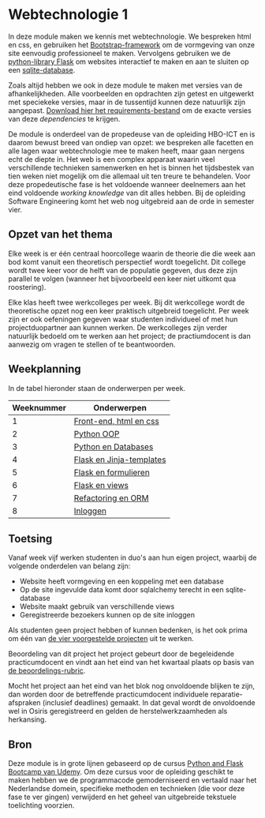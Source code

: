 # Webtechnologie 1

In deze module maken we kennis met webtechnologie. We bespreken html en css, en gebruiken het [Bootstrap-framework](https://getbootstrap.com/) om de vormgeving van onze site eenvoudig professioneel te maken. Vervolgens gebruiken we de [python-library Flask](https://flask.palletsprojects.com/en/2.0.x/) om websites interactief te maken en aan te sluiten op een [sqlite-database](https://sqlite.org/index.html).

Zoals altijd hebben we ook in deze module te maken met versies van de afhankelijkheden. Alle voorbeelden en opdrachten zijn getest en uitgewerkt met speciekeke versies, maar in de tussentijd kunnen deze natuurlijk zijn aangepast. [Download hier het requirements-bestand](bestanden/requirements.txt) om de exacte versies van deze *dependencies* te krijgen.

De module is onderdeel van de propedeuse van de opleiding HBO-ICT en is daarom bewust breed van ondiep van opzet: we bespreken alle facetten en alle lagen waar webtechnologie mee te maken heeft, maar gaan nergens echt de diepte in. Het web is een complex apparaat waarin veel verschillende technieken samenwerken en het is binnen het tijdsbestek van tien weken niet mogelijk om die allemaal uit ten treure te behandelen. Voor deze propedeutische fase is het voldoende wanneer deelnemers aan het eind voldoende <i>working knowledge</i> van dit alles hebben. Bij de opleiding Software Engineering komt het web nog uitgebreid aan de orde in semester vier.


## Opzet van het thema

Elke week is er één centraal hoorcollege waarin de theorie die die week aan bod komt vanuit een theoretisch perspectief wordt toegelicht. Dit college wordt twee keer voor de helft van de populatie gegeven, dus deze zijn parallel te volgen (wanneer het bijvoorbeeld een keer niet uitkomt qua roostering).

Elke klas heeft twee werkcolleges per week. Bij dit werkcollege wordt de theoretische opzet nog een keer praktisch uitgebreid toegelicht. Per week zijn er ook oefeningen gegeven waar studenten individueel of met hun projectduopartner aan kunnen werken. De werkcolleges zijn verder natuurlijk bedoeld om te werken aan het project; de practiumdocent is dan aanwezig om vragen te stellen of te beantwoorden.


## Weekplanning

In de tabel hieronder staan de onderwerpen per week.

Weeknummer | Onderwerpen
---|---
1 | [Front-end, html en css](week1/1.html/html-deel1.md)
2 | [Python OOP](week2/oop-deel1.md)
3 | [Python en Databases](week3/sql-deel1.md)
4 | [Flask en Jinja-templates](week4/flask-deel1.md)
5 | [Flask en formulieren](week5/flask-forms-deel1.md)
6 | [Flask en views](week6/flask-views-deel1.md)
7 | [Refactoring en ORM](week7/flask-applicaties-deel1.md)
8 | [Inloggen](week8/user-authentication-deel1.md)

## Toetsing

Vanaf week vijf werken studenten in duo's aan hun eigen project, waarbij de volgende onderdelen van belang zijn:

- Website heeft vormgeving en een koppeling met een database
- Op de site ingevulde data komt door sqlalchemy terecht in een sqlite-database
- Website maakt gebruik van verschillende views
- Geregistreerde bezoekers kunnen op de site inloggen

Als studenten geen project hebben of kunnen bedenken, is het ook prima om één van [de vier voorgestelde projecten](projecten/index.md) uit te werken. 

Beoordeling van dit project het project gebeurt door de begeleidende practicumdocent en vindt aan het eind van het kwartaal plaats op basis van [de beoordelings-rubric](rubrics_webtech.html).

Mocht het project aan het eind van het blok nog onvoldoende blijken te zijn, dan worden door de betreffende practicumdocent individuele reparatie-afspraken (inclusief deadlines) gemaakt. In dat geval wordt de onvoldoende wel in Osiris geregistreerd en gelden de herstelwerkzaamheden als herkansing.

## Bron

Deze module is in grote lijnen gebaseerd op de cursus [Python and Flask Bootcamp van Udemy](https://www.udemy.com/course/python-and-flask-bootcamp-create-websites-using-flask/). Om deze cursus voor de opleiding geschikt te maken hebben we de programmacode gemoderniseerd en vertaald naar het Nederlandse domein, specifieke methoden en technieken (die voor deze fase te ver gingen) verwijderd en het geheel van uitgebreide tekstuele toelichting voorzien.
